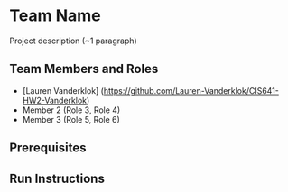# Team Name

Project description (~1 paragraph)

## Team Members and Roles

* [Lauren Vanderklok] (https://github.com/Lauren-Vanderklok/CIS641-HW2-Vanderklok)
* Member 2 (Role 3, Role 4)
* Member 3 (Role 5, Role 6)

## Prerequisites

## Run Instructions
